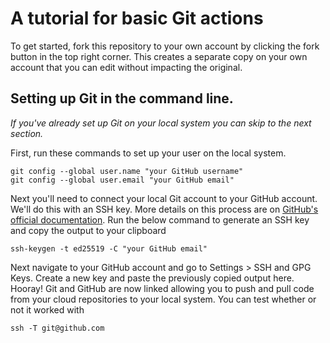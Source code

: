 # A tutorial for basic Git actions
To get started, fork this repository to your own account by clicking the fork button in the top right corner. This creates a separate copy on your own account that you can edit without impacting the original.

## Setting up Git in the command line.
*If you've already set up Git on your local system you can skip to the next section.*

First, run these commands to set up your user on the local system.
```
git config --global user.name "your GitHub username"
git config --global user.email "your GitHub email"
```
Next you'll need to connect your local Git account to your GitHub account. We'll do this with an SSH key. More details on this process are on [GitHub's official documentation](https://docs.github.com/en/authentication/connecting-to-github-with-ssh).
Run the below command to generate an SSH key and copy the output to your clipboard
```
ssh-keygen -t ed25519 -C "your GitHub email"
```
Next navigate to your GitHub account and go to Settings > SSH and GPG Keys. Create a new key and paste the previously copied output here.
Hooray! Git and GitHub are now linked allowing you to push and pull code from your cloud repositories to your local system.
You can test whether or not it worked with
```
ssh -T git@github.com
```

